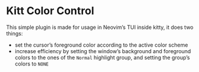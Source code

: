 # Kitt Color Control

This simple plugin is made for usage in Neovim’s TUI inside kitty, it does two things:

- set the cursor’s foreground color according to the active color scheme
- increase efficiency by setting the window’s background and foreground colors to the ones of the `Normal` highlight group, and setting the group’s colors to `NONE`
